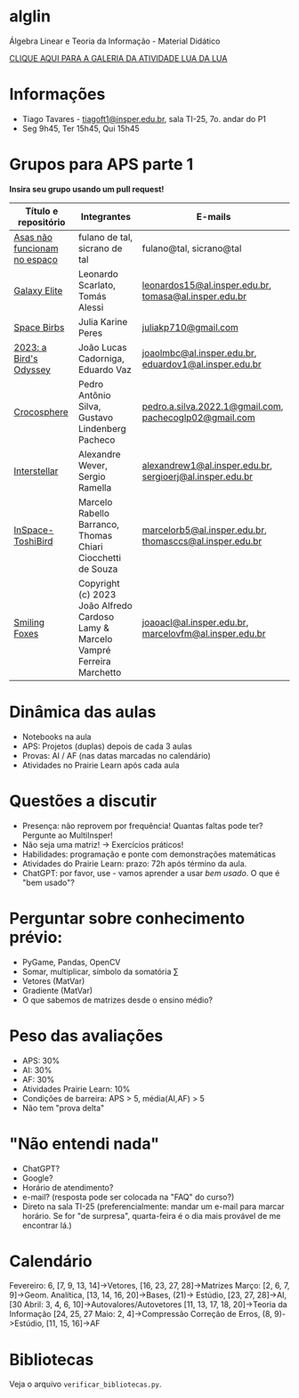 # alglin
Álgebra Linear e Teoria da Informação - Material Didático

[CLIQUE AQUI PARA A GALERIA DA ATIVIDADE LUA DA LUA](lua_da_lua_galeria/galeria.md)

# Informações

* Tiago Tavares - tiagoft1@insper.edu.br, sala TI-25, 7o. andar do P1
* Seg 9h45, Ter 15h45, Qui 15h45

# Grupos para APS parte 1

**Insira seu grupo usando um pull request!**

| Título e repositório | Integrantes | E-mails |
| --- | --- | --- |
| [Asas não funcionam no espaço](http://github/repo) | fulano de tal, sicrano de tal | fulano@tal, sicrano@tal
| [Galaxy Elite](https://github.com/alessitomas/galaxy-elite) | Leonardo Scarlato, Tomás Alessi | leonardos15@al.insper.edu.br, tomasa@al.insper.edu.br |
| [Space Birbs](https://github.com/Juliakp1/spaceBirbs) | Julia Karine Peres | juliakp710@gmail.com  
| [2023: a Bird's Odyssey](https://github.com/EduardoMVAz/2023_a_birds_odyssey) | João Lucas Cadorniga, Eduardo Vaz | joaolmbc@al.insper.edu.br, eduardov1@al.insper.edu.br
| [Crocosphere](https://github.com/P-ASilva/crocosphere) | Pedro Antônio Silva, Gustavo Lindenberg Pacheco | pedro.a.silva.2022.1@gmail.com, pachecoglp02@gmail.com
| [Interstellar](https://github.com/WeeeverAlex/Interstellar) | Alexandre Wever, Sergio Ramella | alexandrew1@al.insper.edu.br, sergioerj@al.insper.edu.br
| [InSpace-ToshiBird](https://github.com/Maraba23/InSpace-ToshiBird) | Marcelo Rabello Barranco, Thomas Chiari Ciocchetti de Souza | marcelorb5@al.insper.edu.br, thomasccs@al.insper.edu.br
| [Smiling Foxes](https://github.com/alfredjynx/smiling-foxes_hole-lotta-worms.git) | Copyright (c) 2023 João Alfredo Cardoso Lamy & Marcelo Vampré Ferreira Marchetto | joaoacl@al.insper.edu.br, marcelovfm@al.insper.edu.br


# Dinâmica das aulas

* Notebooks na aula
* APS: Projetos (duplas) depois de cada 3 aulas
* Provas: AI / AF (nas datas marcadas no calendário)
* Atividades no Prairie Learn após cada aula

# Questões a discutir

* Presença: não reprovem por frequência! Quantas faltas pode ter? Pergunte ao MultiInsper!
* Não seja uma matriz! -> Exercícios práticos!
* Habilidades: programação e ponte com demonstrações matemáticas
* Atividades do Prairie Learn: prazo: 72h após término da aula.
* ChatGPT: por favor, use - vamos aprender a usar *bem usado*. O que é "bem usado"?

# Perguntar sobre conhecimento prévio:

* PyGame, Pandas, OpenCV
* Somar, multiplicar, símbolo da somatória $\sum$
* Vetores (MatVar)
* Gradiente (MatVar)
* O que sabemos de matrizes desde o ensino médio?


# Peso das avaliações

* APS: 30%
* AI: 30%
* AF: 30%
* Atividades Prairie Learn: 10%
* Condições de barreira: APS > 5, média(AI,AF) > 5
* Não tem "prova delta"

# "Não entendi nada"

* ChatGPT?
* Google?
* Horário de atendimento?
* e-mail? (resposta pode ser colocada na "FAQ" do curso?)
* Direto na sala TI-25 (preferencialmente: mandar um e-mail para marcar horário. Se for "de surpresa", quarta-feira é o dia mais provável de me encontrar lá.)

# Calendário

Fevereiro: 6, [7, 9, 13, 14]->Vetores, [16, 23, 27, 28]->Matrizes
Março: [2, 6, 7, 9]->Geom. Analítica, [13, 14, 16, 20]->Bases, (21)-> Estúdio, [23, 27, 28]->AI, [30
Abril: 3, 4, 6, 10]->Autovalores/Autovetores [11, 13, 17, 18, 20]->Teoria da Informação [24, 25, 27
Maio: 2, 4]->Compressão Correção de Erros, (8, 9)->Estúdio, [11, 15, 16]->AF

# Bibliotecas

Veja o arquivo `verificar_bibliotecas.py`.
